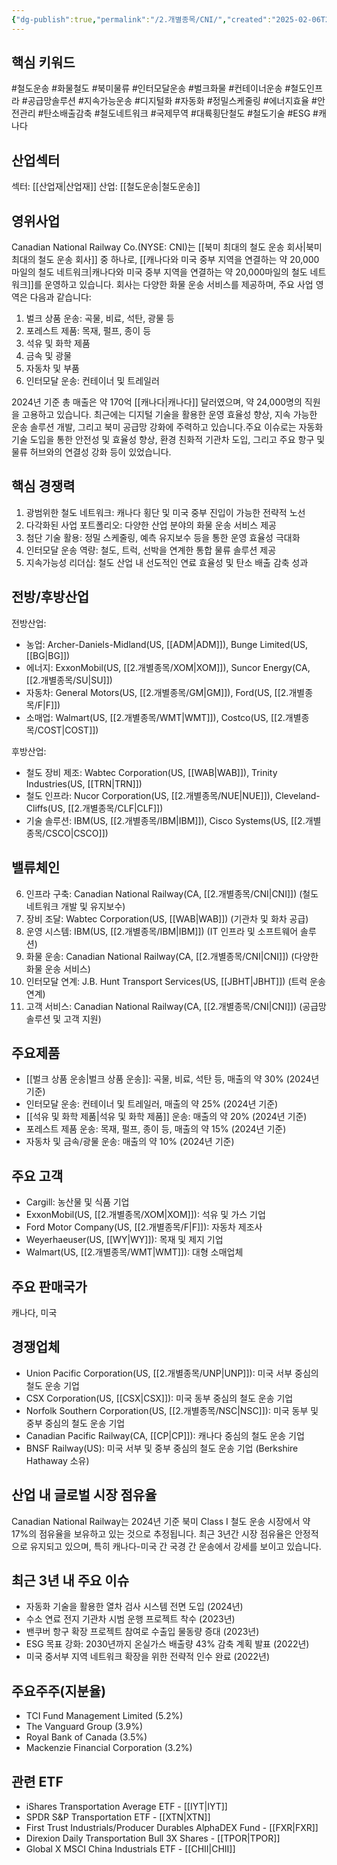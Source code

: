 ```yaml
---
{"dg-publish":true,"permalink":"/2.개별종목/CNI/","created":"2025-02-06T21:24:43.752+09:00","updated":"2025-07-29T21:37:04.486+09:00"}
---
```


## 핵심 키워드

#철도운송 #화물철도 #북미물류 #인터모달운송 #벌크화물 #컨테이너운송 #철도인프라 #공급망솔루션 #지속가능운송 #디지털화 #자동화 #정밀스케줄링 #에너지효율 #안전관리 #탄소배출감축 #철도네트워크 #국제무역 #대륙횡단철도 #철도기술 #ESG #캐나다 

## 산업섹터

섹터: [[산업재\|산업재]]
산업: [[철도운송\|철도운송]]

## 영위사업

Canadian National Railway Co.(NYSE: CNI)는 [[북미 최대의 철도 운송 회사\|북미 최대의 철도 운송 회사]] 중 하나로, [[캐나다와 미국 중부 지역을 연결하는 약 20,000마일의 철도 네트워크\|캐나다와 미국 중부 지역을 연결하는 약 20,000마일의 철도 네트워크]]를 운영하고 있습니다. 회사는 다양한 화물 운송 서비스를 제공하며, 주요 사업 영역은 다음과 같습니다:

1. 벌크 상품 운송: 곡물, 비료, 석탄, 광물 등
2. 포레스트 제품: 목재, 펄프, 종이 등
3. 석유 및 화학 제품
4. 금속 및 광물
5. 자동차 및 부품
6. 인터모달 운송: 컨테이너 및 트레일러

2024년 기준 총 매출은 약 170억 [[캐나다\|캐나다]] 달러였으며, 약 24,000명의 직원을 고용하고 있습니다. 최근에는 디지털 기술을 활용한 운영 효율성 향상, 지속 가능한 운송 솔루션 개발, 그리고 북미 공급망 강화에 주력하고 있습니다.주요 이슈로는 자동화 기술 도입을 통한 안전성 및 효율성 향상, 환경 친화적 기관차 도입, 그리고 주요 항구 및 물류 허브와의 연결성 강화 등이 있었습니다.

## 핵심 경쟁력

1. 광범위한 철도 네트워크: 캐나다 횡단 및 미국 중부 진입이 가능한 전략적 노선
2. 다각화된 사업 포트폴리오: 다양한 산업 분야의 화물 운송 서비스 제공
3. 첨단 기술 활용: 정밀 스케줄링, 예측 유지보수 등을 통한 운영 효율성 극대화
4. 인터모달 운송 역량: 철도, 트럭, 선박을 연계한 통합 물류 솔루션 제공
5. 지속가능성 리더십: 철도 산업 내 선도적인 연료 효율성 및 탄소 배출 감축 성과

## 전방/후방산업

전방산업:

- 농업: Archer-Daniels-Midland(US, [[ADM\|ADM]]), Bunge Limited(US, [[BG\|BG]])
- 에너지: ExxonMobil(US, [[2.개별종목/XOM\|XOM]]), Suncor Energy(CA, [[2.개별종목/SU\|SU]])
- 자동차: General Motors(US, [[2.개별종목/GM\|GM]]), Ford(US, [[2.개별종목/F\|F]])
- 소매업: Walmart(US, [[2.개별종목/WMT\|WMT]]), Costco(US, [[2.개별종목/COST\|COST]])

후방산업:

- 철도 장비 제조: Wabtec Corporation(US, [[WAB\|WAB]]), Trinity Industries(US, [[TRN\|TRN]])
- 철도 인프라: Nucor Corporation(US, [[2.개별종목/NUE\|NUE]]), Cleveland-Cliffs(US, [[2.개별종목/CLF\|CLF]])
- 기술 솔루션: IBM(US, [[2.개별종목/IBM\|IBM]]), Cisco Systems(US, [[2.개별종목/CSCO\|CSCO]])

## 밸류체인

6. 인프라 구축: Canadian National Railway(CA, [[2.개별종목/CNI\|CNI]]) (철도 네트워크 개발 및 유지보수)
7. 장비 조달: Wabtec Corporation(US, [[WAB\|WAB]]) (기관차 및 화차 공급)
8. 운영 시스템: IBM(US, [[2.개별종목/IBM\|IBM]]) (IT 인프라 및 소프트웨어 솔루션)
9. 화물 운송: Canadian National Railway(CA, [[2.개별종목/CNI\|CNI]]) (다양한 화물 운송 서비스)
10. 인터모달 연계: J.B. Hunt Transport Services(US, [[JBHT\|JBHT]]) (트럭 운송 연계)
11. 고객 서비스: Canadian National Railway(CA, [[2.개별종목/CNI\|CNI]]) (공급망 솔루션 및 고객 지원)

## 주요제품

- [[벌크 상품 운송\|벌크 상품 운송]]: 곡물, 비료, 석탄 등, 매출의 약 30% (2024년 기준)
- 인터모달 운송: 컨테이너 및 트레일러, 매출의 약 25% (2024년 기준)
- [[석유 및 화학 제품\|석유 및 화학 제품]] 운송: 매출의 약 20% (2024년 기준)
- 포레스트 제품 운송: 목재, 펄프, 종이 등, 매출의 약 15% (2024년 기준)
- 자동차 및 금속/광물 운송: 매출의 약 10% (2024년 기준)

## 주요 고객

- Cargill: 농산물 및 식품 기업
- ExxonMobil(US, [[2.개별종목/XOM\|XOM]]): 석유 및 가스 기업
- Ford Motor Company(US, [[2.개별종목/F\|F]]): 자동차 제조사
- Weyerhaeuser(US, [[WY\|WY]]): 목재 및 제지 기업
- Walmart(US, [[2.개별종목/WMT\|WMT]]): 대형 소매업체

## 주요 판매국가

캐나다, 미국

## 경쟁업체

- Union Pacific Corporation(US, [[2.개별종목/UNP\|UNP]]): 미국 서부 중심의 철도 운송 기업
- CSX Corporation(US, [[CSX\|CSX]]): 미국 동부 중심의 철도 운송 기업
- Norfolk Southern Corporation(US, [[2.개별종목/NSC\|NSC]]): 미국 동부 및 중부 중심의 철도 운송 기업
- Canadian Pacific Railway(CA, [[CP\|CP]]): 캐나다 중심의 철도 운송 기업
- BNSF Railway(US): 미국 서부 및 중부 중심의 철도 운송 기업 (Berkshire Hathaway 소유)

## 산업 내 글로벌 시장 점유율

Canadian National Railway는 2024년 기준 북미 Class I 철도 운송 시장에서 약 17%의 점유율을 보유하고 있는 것으로 추정됩니다. 최근 3년간 시장 점유율은 안정적으로 유지되고 있으며, 특히 캐나다-미국 간 국경 간 운송에서 강세를 보이고 있습니다.

## 최근 3년 내 주요 이슈

- 자동화 기술을 활용한 열차 검사 시스템 전면 도입 (2024년)
- 수소 연료 전지 기관차 시범 운행 프로젝트 착수 (2023년)
- 밴쿠버 항구 확장 프로젝트 참여로 수출입 물동량 증대 (2023년)
- ESG 목표 강화: 2030년까지 온실가스 배출량 43% 감축 계획 발표 (2022년)
- 미국 중서부 지역 네트워크 확장을 위한 전략적 인수 완료 (2022년)

## 주요주주(지분율)

- TCI Fund Management Limited (5.2%)
- The Vanguard Group (3.9%)
- Royal Bank of Canada (3.5%)
- Mackenzie Financial Corporation (3.2%)

## 관련 ETF

- iShares Transportation Average ETF - [[IYT\|IYT]]
- SPDR S&P Transportation ETF - [[XTN\|XTN]]
- First Trust Industrials/Producer Durables AlphaDEX Fund - [[FXR\|FXR]]
- Direxion Daily Transportation Bull 3X Shares - [[TPOR\|TPOR]]
- Global X MSCI China Industrials ETF - [[CHII\|CHII]]